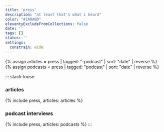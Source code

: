 ```yaml
---
title: 'press'
description: "at least that's what i heard"
color: "#1A0A0D"
eleventyExcludeFromCollections: false
date: ''
tags: []
status: ''
settings:
  constrain: wide
---
```


{% assign articles = press | tagged: "-podcast" | sort: "date" | reverse %}
{% assign podcasts = press | tagged: "podcast" | sort: "date" | reverse %}

::: stack-loose
### articles
{% include press, articles: articles %}

### podcast interviews
{% include press, articles: podcasts %}
:::
